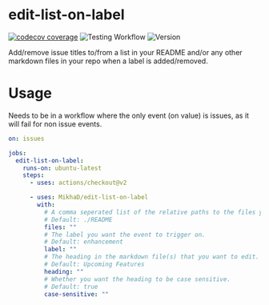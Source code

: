 # edit-list-on-label
[![codecov coverage](https://img.shields.io/codecov/c/github/MikhaD/edit-list-on-label?logo=jest&token=EENAHP5UOG)](https://codecov.io/gh/MikhaD/edit-list-on-label)
![Testing Workflow](https://github.com/MikhaD/edit-list-on-label/workflows/Testing/badge.svg?branch=main)
![Version](https://img.shields.io/github/package-json/v/MikhaD/edit-list-on-label)

Add/remove issue titles to/from a list in your README and/or any other markdown files in your repo when a label is added/removed.
# Usage
Needs to be in a workflow where the only event (on value) is issues, as it will fail for non issue events.
```yaml
on: issues

jobs:
  edit-list-on-label:
	runs-on: ubuntu-latest
	steps:
	  - uses: actions/checkout@v2

      - uses: MikhaD/edit-list-on-label
        with:
		  # A comma seperated list of the relative paths to the files you want to modify
		  # Default: ./README
	      files: ""
		  # The label you want the event to trigger on.
		  # Default: enhancement
		  label: ""
		  # The heading in the markdown file(s) that you want to edit. If not present it will be appended to the end.
		  # Default: Upcoming Features
		  heading: ""
		  # Whether you want the heading to be case sensitive.
		  # Default: true
		  case-sensitive: ""
```